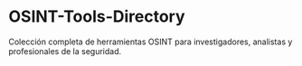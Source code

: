 # OSINT-Tools-Directory
Colección completa de herramientas OSINT para investigadores, analistas y profesionales de la seguridad.
